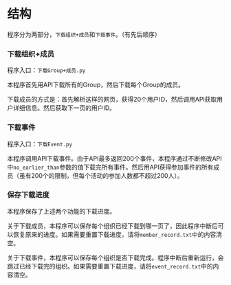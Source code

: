 # 结构

程序分为两部分，`下载组织+成员`和`下载事件`。（有先后顺序）

### 下载组织+成员

程序入口：`下载Group+成员.py`

本程序首先用API下载所有的Group，然后下载每个Group的成员。

下载成员的方式是：首先解析这样的网页，获得20个用户ID，然后调用API获取用户详细信息。然后获取下一页的用户ID。

### 下载事件

程序入口：`下载Event.py`

本程序调用API下载事件。由于API最多返回200个事件，本程序通过不断修改API中`no_earlier_than`参数的值下载完所有事件。然后用API获得参加事件的所有成员（虽有200个的限制，但每个活动的参加人数都不超过200人）。

### 保存下载进度

本程序保存了上述两个功能的下载进度。

关于下载成员，本程序可以保存每个组织已经下载到哪一页了，因此程序中断后可以恢复原来的进度。如果需要重置下载进度，请将`member_record.txt`中的内容清空。

关于下载事件，本程序可以保存每个组织是否下载完成。程序中断后重新运行，会跳过已经下载完的组织。如果需要重置下载进度，请将`event_record.txt`中的内容清空。